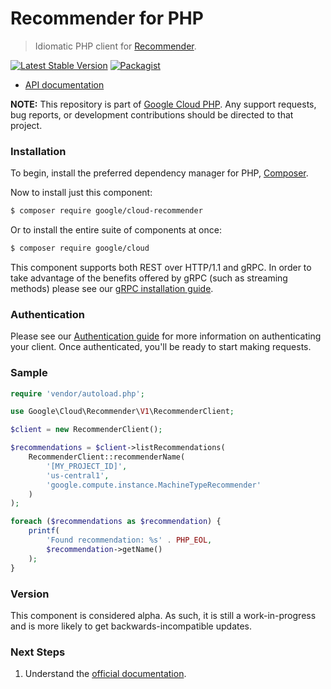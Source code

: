 # Recommender for PHP

> Idiomatic PHP client for [Recommender](https://cloud.google.com/recommender).

[![Latest Stable Version](https://poser.pugx.org/google/cloud-recommender/v/stable)](https://packagist.org/packages/google/cloud-recommender) [![Packagist](https://img.shields.io/packagist/dm/google/cloud-recommender.svg)](https://packagist.org/packages/google/cloud-recommender)

* [API documentation](http://googleapis.github.io/google-cloud-php/#/docs/cloud-recommender/latest/recommender/readme)

**NOTE:** This repository is part of [Google Cloud PHP](https://github.com/googleapis/google-cloud-php). Any
support requests, bug reports, or development contributions should be directed to
that project.

### Installation

To begin, install the preferred dependency manager for PHP, [Composer](https://getcomposer.org/).

Now to install just this component:

```sh
$ composer require google/cloud-recommender
```

Or to install the entire suite of components at once:

```sh
$ composer require google/cloud
```

This component supports both REST over HTTP/1.1 and gRPC. In order to take advantage of the benefits offered by gRPC (such as streaming methods)
please see our [gRPC installation guide](https://cloud.google.com/php/grpc).

### Authentication

Please see our [Authentication guide](https://github.com/googleapis/google-cloud-php/blob/master/AUTHENTICATION.md) for more information
on authenticating your client. Once authenticated, you'll be ready to start making requests.

### Sample

```php
require 'vendor/autoload.php';

use Google\Cloud\Recommender\V1\RecommenderClient;

$client = new RecommenderClient();

$recommendations = $client->listRecommendations(
    RecommenderClient::recommenderName(
        '[MY_PROJECT_ID]',
        'us-central1',
        'google.compute.instance.MachineTypeRecommender'
    )
);

foreach ($recommendations as $recommendation) {
    printf(
        'Found recommendation: %s' . PHP_EOL,
        $recommendation->getName()
    );
}
```

### Version

This component is considered alpha. As such, it is still a work-in-progress and is more likely to get backwards-incompatible updates.

### Next Steps

1. Understand the [official documentation](https://cloud.google.com/recommender/docs).

